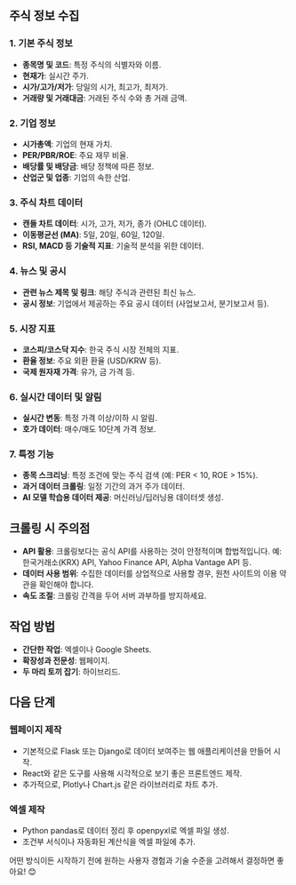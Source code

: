 ## 주식 정보 수집

### 1. 기본 주식 정보
- **종목명 및 코드**: 특정 주식의 식별자와 이름.
- **현재가**: 실시간 주가.
- **시가/고가/저가**: 당일의 시가, 최고가, 최저가.
- **거래량 및 거래대금**: 거래된 주식 수와 총 거래 금액.

### 2. 기업 정보
- **시가총액**: 기업의 현재 가치.
- **PER/PBR/ROE**: 주요 재무 비율.
- **배당률 및 배당금**: 배당 정책에 따른 정보.
- **산업군 및 업종**: 기업의 속한 산업.

### 3. 주식 차트 데이터
- **캔들 차트 데이터**: 시가, 고가, 저가, 종가 (OHLC 데이터).
- **이동평균선 (MA)**: 5일, 20일, 60일, 120일.
- **RSI, MACD 등 기술적 지표**: 기술적 분석을 위한 데이터.

### 4. 뉴스 및 공시
- **관련 뉴스 제목 및 링크**: 해당 주식과 관련된 최신 뉴스.
- **공시 정보**: 기업에서 제공하는 주요 공시 데이터 (사업보고서, 분기보고서 등).

### 5. 시장 지표
- **코스피/코스닥 지수**: 한국 주식 시장 전체의 지표.
- **환율 정보**: 주요 외환 환율 (USD/KRW 등).
- **국제 원자재 가격**: 유가, 금 가격 등.

### 6. 실시간 데이터 및 알림
- **실시간 변동**: 특정 가격 이상/이하 시 알림.
- **호가 데이터**: 매수/매도 10단계 가격 정보.

### 7. 특정 기능
- **종목 스크리닝**: 특정 조건에 맞는 주식 검색 (예: PER < 10, ROE > 15%).
- **과거 데이터 크롤링**: 일정 기간의 과거 주가 데이터.
- **AI 모델 학습용 데이터 제공**: 머신러닝/딥러닝용 데이터셋 생성.

## 크롤링 시 주의점
- **API 활용**: 크롤링보다는 공식 API를 사용하는 것이 안정적이며 합법적입니다. 예: 한국거래소(KRX) API, Yahoo Finance API, Alpha Vantage API 등.
- **데이터 사용 범위**: 수집한 데이터를 상업적으로 사용할 경우, 원천 사이트의 이용 약관을 확인해야 합니다.
- **속도 조절**: 크롤링 간격을 두어 서버 과부하를 방지하세요.

## 작업 방법
- **간단한 작업**: 엑셀이나 Google Sheets.
- **확장성과 전문성**: 웹페이지.
- **두 마리 토끼 잡기**: 하이브리드.

## 다음 단계

### 웹페이지 제작
- 기본적으로 Flask 또는 Django로 데이터 보여주는 웹 애플리케이션을 만들어 시작.
- React와 같은 도구를 사용해 시각적으로 보기 좋은 프론트엔드 제작.
- 추가적으로, Plotly나 Chart.js 같은 라이브러리로 차트 추가.

### 엑셀 제작
- Python pandas로 데이터 정리 후 openpyxl로 엑셀 파일 생성.
- 조건부 서식이나 자동화된 계산식을 엑셀 파일에 추가.

어떤 방식이든 시작하기 전에 원하는 사용자 경험과 기술 수준을 고려해서 결정하면 좋아요! 😊

